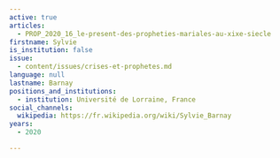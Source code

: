```yaml
---
active: true
articles:
  - PROP_2020_16_le-present-des-propheties-mariales-au-xixe-siecle
firstname: Sylvie
is_institution: false
issue:
  - content/issues/crises-et-prophetes.md
language: null
lastname: Barnay
positions_and_institutions:
  - institution: Université de Lorraine, France
social_channels:
  wikipedia: https://fr.wikipedia.org/wiki/Sylvie_Barnay
years:
  - 2020

---
```

